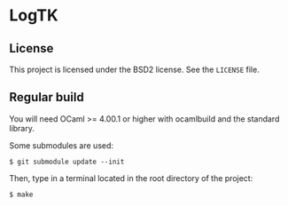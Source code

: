 # LogTK


## License

This project is licensed under the BSD2 license. See the `LICENSE` file.

## Regular build

You will need OCaml >= 4.00.1 or higher with ocamlbuild and the standard
library.

Some submodules are used:

    $ git submodule update --init

Then, type in a terminal located in the root directory of the project:

    $ make

